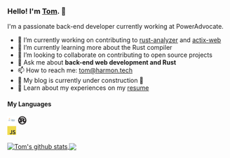 ### Hello! I'm [Tom](https://harmon.tech). 👋


I'm a passionate back-end developer currently working at PowerAdvocate.

- 🔭 I’m currently working on contributing to [rust-analyzer](https://github.com/rust-analyzer/rust-analyzer) and [actix-web](https://github.com/actix/actix-web)
- 🌱 I’m currently learning more about the Rust compiler
- 🤝 I’m looking to collaborate on contributing to open source projects
- 💬 Ask me about **back-end web development and Rust**
- 📫 How to reach me: [tom@harmon.tech](mailto:tom@harmon.tech)
- 📖 My blog is currently under construction 🚧
- 📄 Learn about my experiences on my [resume](https://harmon.tech/resume)

#### My Languages
<code><img height="20" src="https://raw.githubusercontent.com/github/explore/80688e429a7d4ef2fca1e82350fe8e3517d3494d/topics/java/java.png"></code>
<code><img height="20" src="https://raw.githubusercontent.com/github/explore/80688e429a7d4ef2fca1e82350fe8e3517d3494d/topics/rust/rust.png"></code>    
<code><img height="20" src="https://raw.githubusercontent.com/github/explore/80688e429a7d4ef2fca1e82350fe8e3517d3494d/topics/javascript/javascript.png"></code>    

<a href="https://github.com/goodSyntax808">
  <img align="center" src="https://github-readme-stats.anuraghazra1.vercel.app/api?username=goodSyntax808&show_icons=true&include_all_commits=true&count_private=true&theme=gruvbox&hide_border=true" alt="Tom's github stats" />
</a>
<a href="https://github.com/goodSyntax808">
  <!-- Change the `github-readme-stats.anuraghazra1.vercel.app` to `github-readme-stats.vercel.app`  -->
  <img align="center" src="https://github-readme-stats.vercel.app/api/top-langs/?username=goodSyntax808&layout=compact&theme=gruvbox&hide=html&hide_border=true" />
</a>
